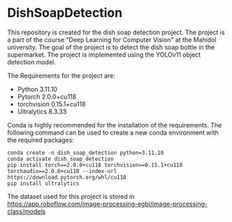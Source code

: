 # DishSoapDetection
This repository is created for the dish soap detection project. The project is a part of the course "Deep Learning for Computer Vision" at the Mahidol university. The goal of the project is to detect the dish soap bottle in the supermarket. The project is implemented using the YOLOv11 object detection model. 

The Requirements for the project are:
- Python 3.11.10
- Pytorch 2.0.0+cu118
- torchvision 0.15.1+cu118
- Ultralytics 8.3.33

Conda is highly recommended for the installation of the requirements. The following command can be used to create a new conda environment with the required packages:
```
conda create -n dish_soap_detection python=3.11.10
conda activate dish_soap_detection
pip install torch==2.0.0+cu118 torchvision==0.15.1+cu118 torchaudio==2.0.0+cu118 --index-url https://download.pytorch.org/whl/cu118
pip install ultralytics
```

The dataset used for this project is stored in https://app.roboflow.com/image-processing-egbi/image-processing-class/models

